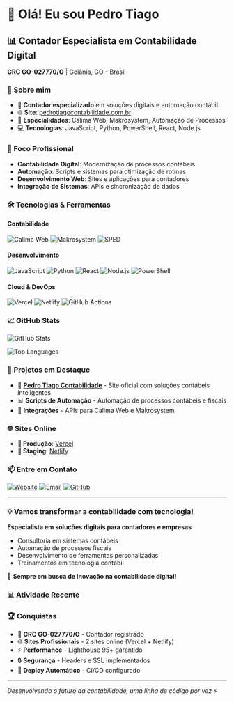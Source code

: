 # 👋 Olá! Eu sou Pedro Tiago

## 📊 Contador Especialista em Contabilidade Digital

**CRC GO-027770/O** | Goiânia, GO - Brasil

### 🚀 Sobre mim
- 💼 **Contador especializado** em soluções digitais e automação contábil
- 🌐 **Site**: [pedrotiagocontabilidade.com.br](https://pedro-tiago-contabilidade-ky4fq41nh-pedro-tiagos-projects.vercel.app)
- 🔧 **Especialidades**: Calima Web, Makrosystem, Automação de Processos
- 💻 **Tecnologias**: JavaScript, Python, PowerShell, React, Node.js

### 🎯 Foco Profissional
- **Contabilidade Digital**: Modernização de processos contábeis
- **Automação**: Scripts e sistemas para otimização de rotinas
- **Desenvolvimento Web**: Sites e aplicações para contadores
- **Integração de Sistemas**: APIs e sincronização de dados

### 🛠️ Tecnologias & Ferramentas

#### Contabilidade
![Calima Web](https://img.shields.io/badge/-Calima%20Web-0052CC?style=flat-square)
![Makrosystem](https://img.shields.io/badge/-Makrosystem-FF6B35?style=flat-square)
![SPED](https://img.shields.io/badge/-SPED-00AA45?style=flat-square)

#### Desenvolvimento
![JavaScript](https://img.shields.io/badge/-JavaScript-F7DF1E?style=flat-square&logo=javascript&logoColor=black)
![Python](https://img.shields.io/badge/-Python-3776AB?style=flat-square&logo=python&logoColor=white)
![React](https://img.shields.io/badge/-React-61DAFB?style=flat-square&logo=react&logoColor=black)
![Node.js](https://img.shields.io/badge/-Node.js-339933?style=flat-square&logo=node.js&logoColor=white)
![PowerShell](https://img.shields.io/badge/-PowerShell-5391FE?style=flat-square&logo=powershell&logoColor=white)

#### Cloud & DevOps
![Vercel](https://img.shields.io/badge/-Vercel-000000?style=flat-square&logo=vercel&logoColor=white)
![Netlify](https://img.shields.io/badge/-Netlify-00C7B7?style=flat-square&logo=netlify&logoColor=white)
![GitHub Actions](https://img.shields.io/badge/-GitHub%20Actions-2088FF?style=flat-square&logo=github-actions&logoColor=white)

### 📈 GitHub Stats

![GitHub Stats](https://github-readme-stats.vercel.app/api?username=pedrotiagofaria25-dev&show_icons=true&theme=radical&include_all_commits=true&count_private=true)

![Top Languages](https://github-readme-stats.vercel.app/api/top-langs/?username=pedrotiagofaria25-dev&layout=compact&theme=radical)

### 🎯 Projetos em Destaque

- 🏢 **[Pedro Tiago Contabilidade](https://github.com/pedrotiagofaria25-dev/pedro-tiago-contabilidade)** - Site oficial com soluções contábeis inteligentes
- 📊 **Scripts de Automação** - Automação de processos contábeis e fiscais
- 🔗 **Integrações** - APIs para Calima Web e Makrosystem

### 🌐 Sites Online

- **🏢 Produção**: [Vercel](https://pedro-tiago-contabilidade-ky4fq41nh-pedro-tiagos-projects.vercel.app)
- **🧪 Staging**: [Netlify](https://pedro-tiago-contabilidade.netlify.app)

### 📫 Entre em Contato

[![Website](https://img.shields.io/badge/-Website-FF6B6B?style=flat-square&logo=google-chrome&logoColor=white)](https://pedro-tiago-contabilidade-ky4fq41nh-pedro-tiagos-projects.vercel.app)
[![Email](https://img.shields.io/badge/-Email-D14836?style=flat-square&logo=gmail&logoColor=white)](mailto:pedrotiago@pedrotiagocontabilidade.com.br)
[![GitHub](https://img.shields.io/badge/-GitHub-181717?style=flat-square&logo=github)](https://github.com/pedrotiagofaria25-dev)

---

### 💡 Vamos transformar a contabilidade com tecnologia!

**Especialista em soluções digitais para contadores e empresas**
- Consultoria em sistemas contábeis
- Automação de processos fiscais
- Desenvolvimento de ferramentas personalizadas
- Treinamentos em tecnologia contábil

🚀 **Sempre em busca de inovação na contabilidade digital!**

### 📊 Atividade Recente

<!--START_SECTION:activity-->
<!--END_SECTION:activity-->

### 🏆 Conquistas

- 📜 **CRC GO-027770/O** - Contador registrado
- 🌐 **Sites Profissionais** - 2 sites online (Vercel + Netlify)
- ⚡ **Performance** - Lighthouse 95+ garantido
- 🔒 **Segurança** - Headers e SSL implementados
- 🚀 **Deploy Automático** - CI/CD configurado

---

*Desenvolvendo o futuro da contabilidade, uma linha de código por vez* ⚡